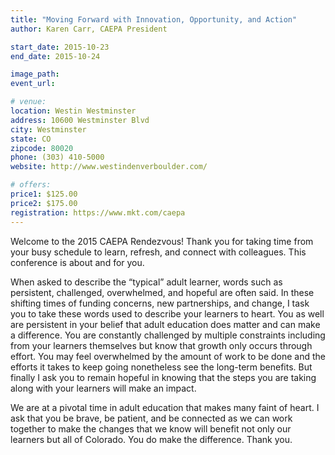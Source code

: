 ```yaml
---
title: "Moving Forward with Innovation, Opportunity, and Action"
author: Karen Carr, CAEPA President

start_date: 2015-10-23
end_date: 2015-10-24

image_path:
event_url: 

# venue:
location: Westin Westminster
address: 10600 Westminster Blvd
city: Westminster
state: CO
zipcode: 80020
phone: (303) 410-5000
website: http://www.westindenverboulder.com/

# offers:
price1: $125.00
price2: $175.00
registration: https://www.mkt.com/caepa
---
```

Welcome to the 2015 CAEPA Rendezvous! Thank you for taking time from your busy schedule to learn, refresh, and connect with colleagues. This conference is about and for you.

When asked to describe the “typical” adult learner, words such as persistent, challenged, overwhelmed, and hopeful are often said. In these shifting times of funding concerns, new partnerships, and change, I task you to take these words used to describe your learners to heart. You as well are persistent in your belief that adult education does matter and can make a difference. You are constantly challenged by multiple constraints including from your learners themselves but know that growth only occurs through effort. You may feel overwhelmed by the  amount of work to be done and the efforts it takes to keep going nonetheless see the long-term benefits. But finally I ask you to remain hopeful in knowing that the steps you are taking along with your learners will make an impact.

We are at a pivotal time in adult education that makes many faint of heart. I ask that you be  brave, be patient, and be connected as we can work together to make the changes that we know will benefit not only our learners but all of Colorado. You do make the difference. Thank you.
